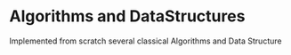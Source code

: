 # Algorithms and DataStructures
Implemented from scratch several classical Algorithms and Data Structure
